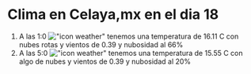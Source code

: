 # Clima en Celaya,mx en el dia 18

1. A las 1:0 !["icon weather"](http://openweathermap.org/img/w/04n.png) tenemos una temperatura de 16.11 C con nubes rotas y  vientos de 0.39 y nubosidad al 66%
1. A las 5:0 !["icon weather"](http://openweathermap.org/img/w/02n.png) tenemos una temperatura de 15.55 C con algo de nubes y  vientos de 0.39 y nubosidad al 20%
